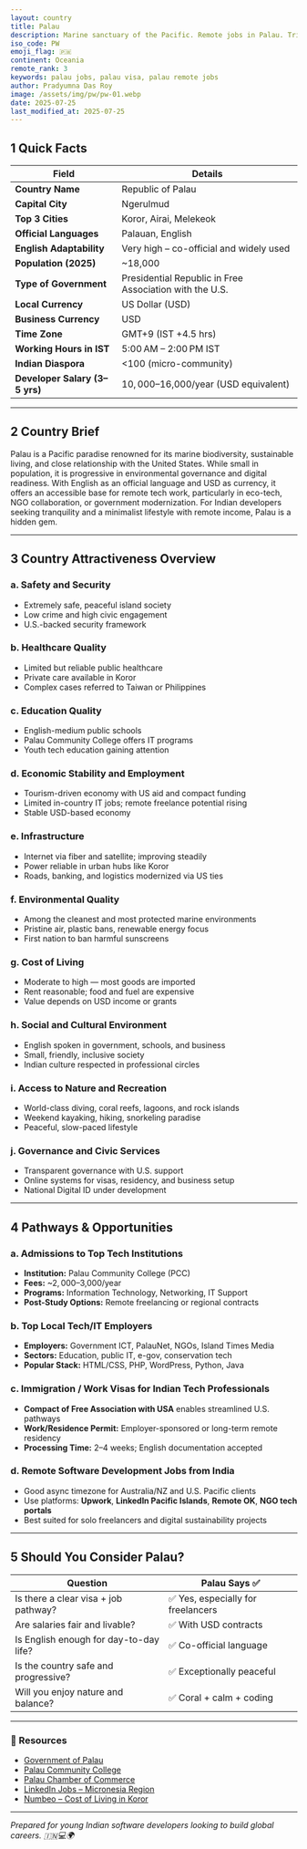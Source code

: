 ```yaml
---
layout: country
title: Palau
description: Marine sanctuary of the Pacific. Remote jobs in Palau. Trilp AI curated info. Indians in Palau.
iso_code: PW
emoji_flag: 🇵🇼
continent: Oceania
remote_rank: 3
keywords: palau jobs, palau visa, palau remote jobs
author: Pradyumna Das Roy
image: /assets/img/pw/pw-01.webp
date: 2025-07-25
last_modified_at: 2025-07-25
---
```


## 1 Quick Facts

| Field                          | Details                                                 |
| ------------------------------ | ------------------------------------------------------- |
| **Country Name**               | Republic of Palau                                       |
| **Capital City**               | Ngerulmud                                               |
| **Top 3 Cities**               | Koror, Airai, Melekeok                                  |
| **Official Languages**         | Palauan, English                                        |
| **English Adaptability**       | Very high – co-official and widely used                 |
| **Population (2025)**          | ~18,000                                                 |
| **Type of Government**         | Presidential Republic in Free Association with the U.S. |
| **Local Currency**             | US Dollar (USD)                                         |
| **Business Currency**          | USD                                                     |
| **Time Zone**                  | GMT+9 (IST +4.5 hrs)                                    |
| **Working Hours in IST**       | 5:00 AM – 2:00 PM IST                                   |
| **Indian Diaspora**            | <100 (micro-community)                                  |
| **Developer Salary (3–5 yrs)** | $10,000–$16,000/year (USD equivalent)                   |

---

## 2 Country Brief

Palau is a Pacific paradise renowned for its marine biodiversity, sustainable living, and close relationship with the United States. While small in population, it is progressive in environmental governance and digital readiness. With English as an official language and USD as currency, it offers an accessible base for remote tech work, particularly in eco-tech, NGO collaboration, or government modernization. For Indian developers seeking tranquility and a minimalist lifestyle with remote income, Palau is a hidden gem.

---

## 3 Country Attractiveness Overview

### a. Safety and Security

- Extremely safe, peaceful island society
- Low crime and high civic engagement
- U.S.-backed security framework

### b. Healthcare Quality

- Limited but reliable public healthcare
- Private care available in Koror
- Complex cases referred to Taiwan or Philippines

### c. Education Quality

- English-medium public schools
- Palau Community College offers IT programs
- Youth tech education gaining attention

### d. Economic Stability and Employment

- Tourism-driven economy with US aid and compact funding
- Limited in-country IT jobs; remote freelance potential rising
- Stable USD-based economy

### e. Infrastructure

- Internet via fiber and satellite; improving steadily
- Power reliable in urban hubs like Koror
- Roads, banking, and logistics modernized via US ties

### f. Environmental Quality

- Among the cleanest and most protected marine environments
- Pristine air, plastic bans, renewable energy focus
- First nation to ban harmful sunscreens

### g. Cost of Living

- Moderate to high — most goods are imported
- Rent reasonable; food and fuel are expensive
- Value depends on USD income or grants

### h. Social and Cultural Environment

- English spoken in government, schools, and business
- Small, friendly, inclusive society
- Indian culture respected in professional circles

### i. Access to Nature and Recreation

- World-class diving, coral reefs, lagoons, and rock islands
- Weekend kayaking, hiking, snorkeling paradise
- Peaceful, slow-paced lifestyle

### j. Governance and Civic Services

- Transparent governance with U.S. support
- Online systems for visas, residency, and business setup
- National Digital ID under development

---

## 4 Pathways & Opportunities

### a. Admissions to Top Tech Institutions

- **Institution:** Palau Community College (PCC)
- **Fees:** ~$2,000–$3,000/year
- **Programs:** Information Technology, Networking, IT Support
- **Post-Study Options:** Remote freelancing or regional contracts

### b. Top Local Tech/IT Employers

- **Employers:** Government ICT, PalauNet, NGOs, Island Times Media
- **Sectors:** Education, public IT, e-gov, conservation tech
- **Popular Stack:** HTML/CSS, PHP, WordPress, Python, Java

### c. Immigration / Work Visas for Indian Tech Professionals

- **Compact of Free Association with USA** enables streamlined U.S. pathways
- **Work/Residence Permit:** Employer-sponsored or long-term remote residency
- **Processing Time:** 2–4 weeks; English documentation accepted

### d. Remote Software Development Jobs from India

- Good async timezone for Australia/NZ and U.S. Pacific clients
- Use platforms: **Upwork**, **LinkedIn Pacific Islands**, **Remote OK**, **NGO tech portals**
- Best suited for solo freelancers and digital sustainability projects

---

## 5 Should You Consider Palau?

| Question                               | Palau Says ✅                      |
| -------------------------------------- | ---------------------------------- |
| Is there a clear visa + job pathway?   | ✅ Yes, especially for freelancers |
| Are salaries fair and livable?         | ✅ With USD contracts              |
| Is English enough for day-to-day life? | ✅ Co-official language            |
| Is the country safe and progressive?   | ✅ Exceptionally peaceful          |
| Will you enjoy nature and balance?     | ✅ Coral + calm + coding           |

---

### 🔗 Resources

- [Government of Palau](https://www.palaugov.pw/)
- [Palau Community College](https://pcc.palau.edu/)
- [Palau Chamber of Commerce](https://palauschamber.com/)
- [LinkedIn Jobs – Micronesia Region](https://www.linkedin.com/jobs/search/?location=Micronesia)
- [Numbeo – Cost of Living in Koror](https://www.numbeo.com/cost-of-living/in/Koror)

---

_Prepared for young Indian software developers looking to build global careers. 🇮🇳💻🌍_
